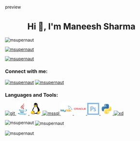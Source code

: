 preview
<h1 align="center">Hi 👋, I'm Maneesh Sharma</h1>

<p align="left"> <img src="https://komarev.com/ghpvc/?username=msupernaut&label=Profile%20views&color=0e75b6&style=flat" alt="msupernaut" /> </p>

<p align="left"> <a href="https://github.com/ryo-ma/github-profile-trophy"><img src="https://github-profile-trophy.vercel.app/?username=msupernaut" alt="msupernaut" /></a> </p>

<p align="left"> <a href="https://twitter.com/msupernaut" target="blank"><img src="https://img.shields.io/twitter/follow/msupernaut?logo=twitter&style=for-the-badge" alt="msupernaut" /></a> </p>



<h3 align="left">Connect with me:</h3>
<p align="left">
<a href="https://twitter.com/msupernaut" target="blank"><img align="center" src="https://raw.githubusercontent.com/rahuldkjain/github-profile-readme-generator/master/src/images/icons/Social/twitter.svg" alt="msupernaut" height="30" width="40" /></a>
<a href="https://linkedin.com/in/msupernaut" target="blank"><img align="center" src="https://raw.githubusercontent.com/rahuldkjain/github-profile-readme-generator/master/src/images/icons/Social/linked-in-alt.svg" alt="msupernaut" height="30" width="40" /></a>
</p>

<h3 align="left">Languages and Tools:</h3>
<p align="left"> <a href="https://git-scm.com/" target="_blank"> <img src="https://www.vectorlogo.zone/logos/git-scm/git-scm-icon.svg" alt="git" width="40" height="40"/> </a> <a href="https://www.java.com" target="_blank"> <img src="https://raw.githubusercontent.com/devicons/devicon/master/icons/java/java-original.svg" alt="java" width="40" height="40"/> </a> <a href="https://www.linux.org/" target="_blank"> <img src="https://raw.githubusercontent.com/devicons/devicon/master/icons/linux/linux-original.svg" alt="linux" width="40" height="40"/> </a> <a href="https://www.microsoft.com/en-us/sql-server" target="_blank"> <img src="https://www.svgrepo.com/show/303229/microsoft-sql-server-logo.svg" alt="mssql" width="40" height="40"/> </a> <a href="https://www.mysql.com/" target="_blank"> <img src="https://raw.githubusercontent.com/devicons/devicon/master/icons/mysql/mysql-original-wordmark.svg" alt="mysql" width="40" height="40"/> </a> <a href="https://www.oracle.com/" target="_blank"> <img src="https://raw.githubusercontent.com/devicons/devicon/master/icons/oracle/oracle-original.svg" alt="oracle" width="40" height="40"/> </a> <a href="https://www.photoshop.com/en" target="_blank"> <img src="https://raw.githubusercontent.com/devicons/devicon/master/icons/photoshop/photoshop-line.svg" alt="photoshop" width="40" height="40"/> </a> <a href="https://www.python.org" target="_blank"> <img src="https://raw.githubusercontent.com/devicons/devicon/master/icons/python/python-original.svg" alt="python" width="40" height="40"/> </a> <a href="https://www.adobe.com/products/xd.html" target="_blank"> <img src="https://cdn.worldvectorlogo.com/logos/adobe-xd.svg" alt="xd" width="40" height="40"/> </a> </p>

<p><img align="left" src="https://github-readme-stats.vercel.app/api/top-langs?username=msupernaut&show_icons=true&locale=en&layout=compact" alt="msupernaut" /></p>

<p>&nbsp;<img align="center" src="https://github-readme-stats.vercel.app/api?username=msupernaut&show_icons=true&locale=en" alt="msupernaut" /></p>

<p><img align="center" src="https://github-readme-streak-stats.herokuapp.com/?user=msupernaut&" alt="msupernaut" /></p>

